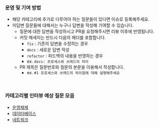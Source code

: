 ### 운영 및 기여 방법
- 해당 카테고리에 추가로 다루어야 하는 질문들이 있다면 이슈로 등록해주세요.
- 미답변 질문들에 대해서는 누구나 답변을 작성해 기여할 수 있습니다. 
  - 질문에 대한 답변을 작성하시고 PR을 요청해주시면 리뷰 이후에 반영됩니다.
  - 커밋 메세지는 반드시 다음의 헤더를 포함합니다.
    - `fix` : 기존의 답변을 수정하는 경우  
    - `docs` : 새로운 답변 작성 
    - `refactor` : 피드백의 내용을 반영하는 경우
    - ex. `docs: 프로세스와 쓰레드의 차이`
  - PR 제목은 질문번호와 질문의 본문을 이용해서 작성합니다.
    - ex. `#1 프로세스와 쓰레드의 차이점에 대해 설명해주세요`

<br>

### 카테고리별 인터뷰 예상 질문 모음

- [운영체제](https://github.com/Today-I-Learn/backend-interview/tree/main/OS)
- [데이터베이스](https://github.com/Today-I-Learn/backend-interview/tree/main/DB)
- [네트워크](https://github.com/Today-I-Learn/backend-interview/tree/main/Network)
<!-- - [네트워크]()
- [자료구조]()
- [Java]()
- [Spring Framework]() -->
